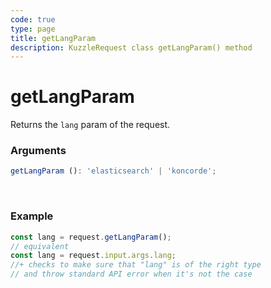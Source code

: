 ```yaml
---
code: true
type: page
title: getLangParam
description: KuzzleRequest class getLangParam() method
---
```


# getLangParam

<SinceBadge version="2.11.0" />

Returns the `lang` param of the request.

### Arguments

```ts
getLangParam (): 'elasticsearch' | 'koncorde';
```

</br>

### Example

```ts
const lang = request.getLangParam();
// equivalent
const lang = request.input.args.lang;
//+ checks to make sure that "lang" is of the right type
// and throw standard API error when it's not the case
```
